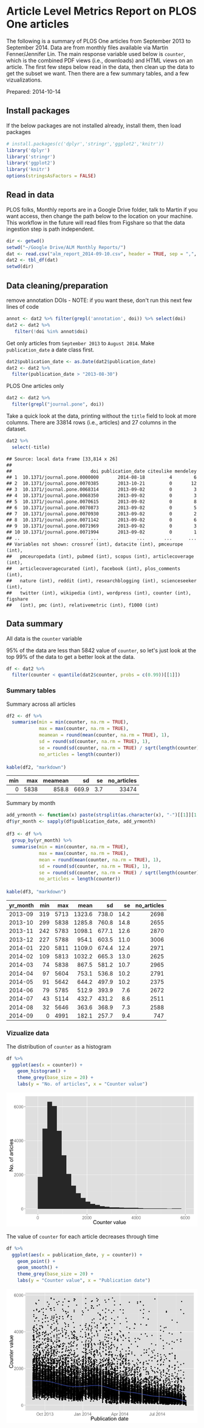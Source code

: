 Article Level Metrics Report on PLOS One articles
========================================================



The following is a summary of PLOS One articles from September 2013 to September 2014. Data are from monthly files available via Martin Fenner/Jennifer Lin. The main response variable used below is `counter`, which is the combined PDF views (i.e., downloads) and HTML views on an article. The first few steps below read in the data, then clean up the data to get the subset we want. Then there are a few summary tables, and a few vizualizations. 

Prepared: 2014-10-14

## Install packages 

If the below packages are not installed already, install them, then load packages


```r
# install.packages(c('dplyr','stringr','ggplot2','knitr'))
library('dplyr')
library('stringr')
library('ggplot2')
library('knitr')
options(stringsAsFactors = FALSE)
```

## Read in data

PLOS folks, Monthly reports are in a Google Drive folder, talk to Martin if you want access, then change the path below to the location on your machine. This workflow in the future will read files from Figshare so that the data ingestion step is path independent. 


```r
dir <- getwd()
setwd("~/Google Drive/ALM Monthly Reports/")
dat <- read.csv("alm_report_2014-09-10.csv", header = TRUE, sep = ",", stringsAsFactors=FALSE)
dat2 <- tbl_df(dat)
setwd(dir)
```

## Data cleaning/preparation

remove annotation DOIs - NOTE: if you want these, don't run this next few lines of code


```r
annot <- dat2 %>% filter(grepl('annotation', doi)) %>% select(doi)
dat2 <- dat2 %>% 
   filter(!doi %in% annot$doi)
```

Get only articles from `September 2013` to `August 2014`. Make `publication_date` a date class first.


```r
dat2$publication_date <- as.Date(dat2$publication_date)
dat2 <- dat2 %>%
  filter(publication_date > "2013-08-30")
```

PLOS One articles only


```r
dat2 <- dat2 %>%
  filter(grepl("journal.pone", doi))
```

Take a quick look at the data, printing without the `title` field to look at more columns. There are 33814 rows (i.e., articles) and 27 columns in the dataset.


```r
dat2 %>%
  select(-title)
```

```
## Source: local data frame [33,814 x 26]
## 
##                             doi publication_date citeulike mendeley
## 1  10.1371/journal.pone.0000000       2014-08-18         4        6
## 2  10.1371/journal.pone.0070385       2013-10-21         0       12
## 3  10.1371/journal.pone.0068314       2013-09-02         0        3
## 4  10.1371/journal.pone.0068350       2013-09-02         0        3
## 5  10.1371/journal.pone.0070615       2013-09-02         0        8
## 6  10.1371/journal.pone.0070873       2013-09-02         0        5
## 7  10.1371/journal.pone.0070930       2013-09-02         0        2
## 8  10.1371/journal.pone.0071142       2013-09-02         0        6
## 9  10.1371/journal.pone.0071969       2013-09-02         0        3
## 10 10.1371/journal.pone.0071994       2013-09-02         0        1
## ..                          ...              ...       ...      ...
## Variables not shown: crossref (int), datacite (int), pmceurope (int),
##   pmceuropedata (int), pubmed (int), scopus (int), articlecoverage (int),
##   articlecoveragecurated (int), facebook (int), plos_comments (int),
##   nature (int), reddit (int), researchblogging (int), scienceseeker (int),
##   twitter (int), wikipedia (int), wordpress (int), counter (int), figshare
##   (int), pmc (int), relativemetric (int), f1000 (int)
```


## Data summary

All data is the `counter` variable

95% of the data are less than 5842 value of `counter`, so let's just look at the top 99% of the data to get a better look at the data.


```r
df <- dat2 %>%
  filter(counter < quantile(dat2$counter, probs = c(0.99))[[1]])
```

### Summary tables

Summary across all articles


```r
df2 <- df %>%
  summarise(min = min(counter, na.rm = TRUE), 
            max = max(counter, na.rm = TRUE), 
            meamean = round(mean(counter, na.rm = TRUE), 1), 
            sd = round(sd(counter, na.rm = TRUE), 1),
            se = round(sd(counter, na.rm = TRUE) / sqrt(length(counter)), 1),
            no_articles = length(counter))

kable(df2, "markdown")
```



| min|  max| meamean|    sd|  se| no_articles|
|---:|----:|-------:|-----:|---:|-----------:|
|   0| 5838|   858.8| 669.9| 3.7|       33474|

Summary by month


```r
add_yrmonth <- function(x) paste(strsplit(as.character(x), "-")[[1]][1:2], collapse = "-")
df$yr_month <- sapply(df$publication_date, add_yrmonth)

df3 <- df %>%
  group_by(yr_month) %>%
  summarise(min = min(counter, na.rm = TRUE), 
            max = max(counter, na.rm = TRUE), 
            mean = round(mean(counter, na.rm = TRUE), 1), 
            sd = round(sd(counter, na.rm = TRUE), 1),
            se = round(sd(counter, na.rm = TRUE) / sqrt(length(counter)), 1),
            no_articles = length(counter))

kable(df3, "markdown")
```



|yr_month | min|  max|   mean|    sd|   se| no_articles|
|:--------|---:|----:|------:|-----:|----:|-----------:|
|2013-09  | 319| 5713| 1323.6| 738.0| 14.2|        2698|
|2013-10  | 299| 5838| 1285.8| 760.8| 14.8|        2655|
|2013-11  | 242| 5783| 1098.1| 677.1| 12.6|        2870|
|2013-12  | 227| 5788|  954.1| 603.5| 11.0|        3006|
|2014-01  | 220| 5811| 1109.0| 674.4| 12.4|        2971|
|2014-02  | 109| 5813| 1032.2| 665.3| 13.0|        2625|
|2014-03  |  74| 5838|  867.5| 581.2| 10.7|        2965|
|2014-04  |  97| 5604|  753.1| 536.8| 10.2|        2791|
|2014-05  |  91| 5642|  644.2| 497.9| 10.2|        2375|
|2014-06  |  79| 5785|  512.9| 393.9|  7.6|        2672|
|2014-07  |  43| 5114|  432.7| 431.2|  8.6|        2511|
|2014-08  |  32| 5646|  363.6| 368.9|  7.3|        2588|
|2014-09  |   0| 4991|  182.1| 257.7|  9.4|         747|

### Vizualize data

The distribution of `counter` as a histogram


```r
df %>%
  ggplot(aes(x = counter)) +
    geom_histogram() +
    theme_grey(base_size = 20) +
    labs(y = "No. of articles", x = "Counter value")
```

![plot of chunk histogram](figure/histogram.png) 

The value of `counter` for each article decreases through time


```r
df %>%
  ggplot(aes(x = publication_date, y = counter)) +
    geom_point() +
    geom_smooth() +
    theme_grey(base_size = 20) +
    labs(y = "Counter value", x = "Publication date")
```

![plot of chunk throughtime](figure/throughtime.png) 


